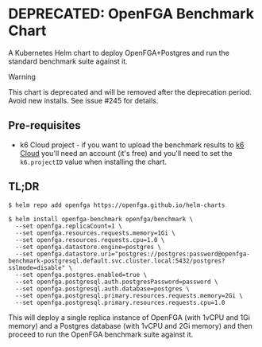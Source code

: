 # DEPRECATED: OpenFGA Benchmark Chart
A Kubernetes Helm chart to deploy OpenFGA+Postgres and run the standard benchmark suite against it.

> [!WARNING]
> This chart is deprecated and will be removed after the deprecation period. Avoid new installs. See issue #245 for details.

## Pre-requisites
* k6 Cloud project - if you want to upload the benchmark results to [k6 Cloud](https://k6.io/cloud/) you'll need an account (it's free) and you'll need to set the `k6.projectID` value when installing the chart.

## TL;DR
```
$ helm repo add openfga https://openfga.github.io/helm-charts

$ helm install openfga-benchmark openfga/benchmark \
  --set openfga.replicaCount=1 \
  --set openfga.resources.requests.memory=1Gi \
  --set openfga.resources.requests.cpu=1.0 \
  --set openfga.datastore.engine=postgres \
  --set openfga.datastore.uri="postgres://postgres:password@openfga-benchmark-postgresql.default.svc.cluster.local:5432/postgres?sslmode=disable" \
  --set openfga.postgres.enabled=true \
  --set openfga.postgresql.auth.postgresPassword=password \
  --set openfga.postgresql.auth.database=postgres \
  --set openfga.postgresql.primary.resources.requests.memory=2Gi \
  --set openfga.postgresql.primary.resources.requests.cpu=1.0
```
This will deploy a single replica instance of OpenFGA (with 1vCPU and 1Gi memory) and a Postgres database (with 1vCPU and 2Gi memory) and then proceed to run the OpenFGA benchmark suite against it.
